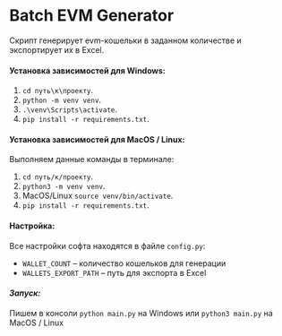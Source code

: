 # Batch EVM Generator
Скрипт генерирует evm-кошельки в заданном количестве и экспортирует их в Excel.


#### Установка зависимостей для Windows:

1. `cd путь\к\проекту`.
2. `python -m venv venv`.
3. `.\venv\Scripts\activate`.
4. `pip install -r requirements.txt`.

#### Установка зависимостей для MacOS / Linux:

Выполняем данные команды в терминале:

1. `cd путь/к/проекту`.
2. `python3 -m venv venv`.
3. MacOS/Linux `source venv/bin/activate`.
4. `pip install -r requirements.txt`.

#### Настройка:
Все настройки софта находятся в файле `config.py`:
- ``WALLET_COUNT`` – количество кошельков для генерации
- ``WALLETS_EXPORT_PATH`` – путь для экспорта в Excel

#### *Запуск:*
Пишем в консоли `python main.py` на Windows или `python3 main.py` на MacOS / Linux